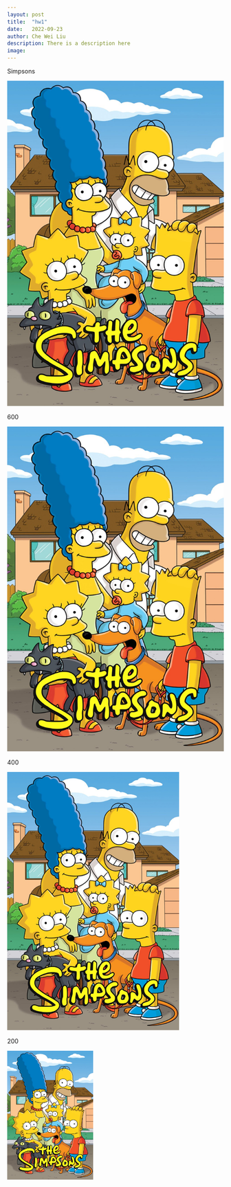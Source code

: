 ```yaml
---
layout: post
title:  "hw1"
date:   2022-09-23
author: Che Wei Liu
description: There is a description here
image: 
---
```

Simpsons

<img src="https://raw.githubusercontent.com/Che-Wei-Liu/stat386-projects/main/assets/images/Simpsons.jpg" alt=""/>

600

<img src="https://raw.githubusercontent.com/Che-Wei-Liu/stat386-projects/main/assets/images/Simpsons.jpg" alt="" style="width:600px;"/>

400

<img src="https://raw.githubusercontent.com/Che-Wei-Liu/stat386-projects/main/assets/images/Simpsons.jpg" alt="" style="width:400px;"/>

200

<img src="https://raw.githubusercontent.com/Che-Wei-Liu/stat386-projects/main/assets/images/Simpsons.jpg" alt="" style="width:200px;"/>
